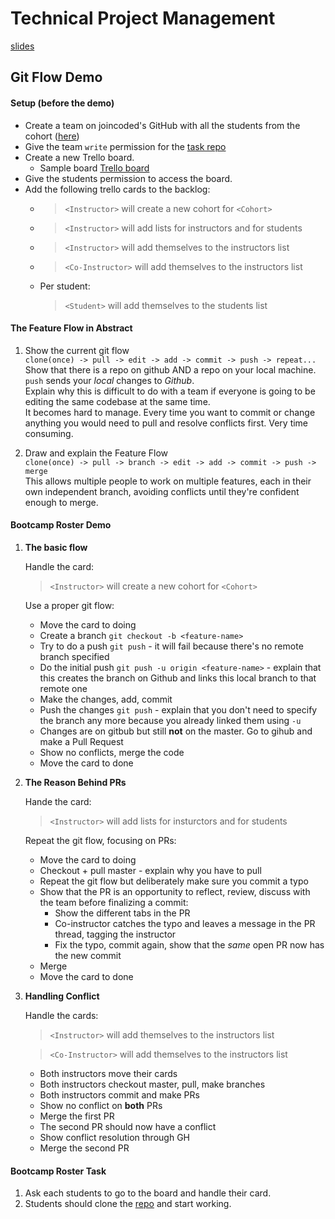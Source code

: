 # Technical Project Management

[slides](https://docs.google.com/presentation/d/1zop0bJo_8SeLXu_vPMBaSJz6AQHrBv0VoehdlPp6zKU)

## Git Flow Demo

#### Setup (before the demo)

- Create a team on joincoded's GitHub with all the students from the cohort ([here](https://github.com/orgs/JoinCODED/new-team))
- Give the team `write` permission for the [task repo](https://github.com/JoinCODED/CODED-Bootcamps/settings/collaboration)
- Create a new Trello board.
  - Sample board [Trello board](https://trello.com/b/dqOxvRMO/bootcamp-attendees)
- Give the students permission to access the board.
- Add the following trello cards to the backlog:
  - > `<Instructor>` will create a new cohort for `<Cohort>`
  - > `<Instructor>` will add lists for instructors and for students
  - > `<Instructor>` will add themselves to the instructors list
  - > `<Co-Instructor>` will add themselves to the instructors list
  - Per student:
    > `<Student>` will add themselves to the students list

#### The Feature Flow in Abstract

1. Show the current git flow  
   `clone(once) -> pull -> edit -> add -> commit -> push -> repeat...`  
   Show that there is a repo on github AND a repo on your local machine. `push` sends your _local_ changes to _Github_.  
   Explain why this is difficult to do with a team if everyone is going to be editing the same codebase at the same time.  
   It becomes hard to manage. Every time you want to commit or change anything you would need to pull and resolve conflicts first. Very time consuming.

2. Draw and explain the Feature Flow  
   `clone(once) -> pull -> branch -> edit -> add -> commit -> push -> merge`  
   This allows multiple people to work on multiple features, each in their own independent branch, avoiding conflicts until they're confident enough to merge.

#### Bootcamp Roster Demo

1. **The basic flow**

   Handle the card:

   > `<Instructor>` will create a new cohort for `<Cohort>`

   Use a proper git flow:

   - Move the card to doing
   - Create a branch `git checkout -b <feature-name>`
   - Try to do a push `git push` - it will fail because there's no remote branch specified
   - Do the initial push `git push -u origin <feature-name>` - explain that this creates the branch on Github and links this local branch to that remote one
   - Make the changes, add, commit
   - Push the changes `git push` - explain that you don't need to specify the branch any more because you already linked them using `-u`
   - Changes are on gitbub but still **not** on the master. Go to gihub and make a Pull Request
   - Show no conflicts, merge the code
   - Move the card to done

2. **The Reason Behind PRs**

   Hande the card:

   > `<Instructor>` will add lists for insturctors and for students

   Repeat the git flow, focusing on PRs:

   - Move the card to doing
   - Checkout + pull master - explain why you have to pull
   - Repeat the git flow but deliberately make sure you commit a typo
   - Show that the PR is an opportunity to reflect, review, discuss with the team before finalizing a commit:
     - Show the different tabs in the PR
     - Co-instructor catches the typo and leaves a message in the PR thread, tagging the instructor
     - Fix the typo, commit again, show that the _same_ open PR now has the new commit
   - Merge
   - Move the card to done

3. **Handling Conflict**

   Handle the cards:

   > `<Instructor>` will add themselves to the instructors list

   > `<Co-Instructor>` will add themselves to the instructors list

   - Both instructors move their cards
   - Both instructors checkout master, pull, make branches
   - Both instructors commit and make PRs
   - Show no conflict on **both** PRs
   - Merge the first PR
   - The second PR should now have a conflict
   - Show conflict resolution through GH
   - Merge the second PR

#### Bootcamp Roster Task

1. Ask each students to go to the board and handle their card.
2. Students should clone the [repo](https://github.com/JoinCODED/CODED-Bootcamps) and start working.
